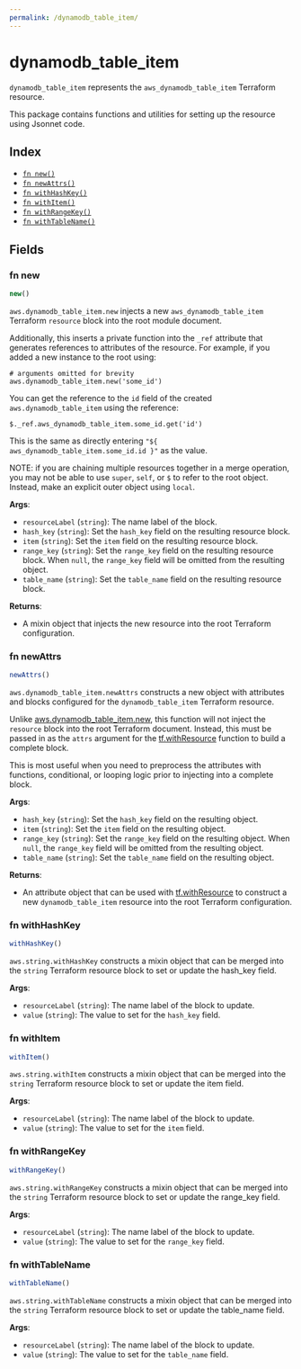 ```yaml
---
permalink: /dynamodb_table_item/
---
```


# dynamodb_table_item

`dynamodb_table_item` represents the `aws_dynamodb_table_item` Terraform resource.



This package contains functions and utilities for setting up the resource using Jsonnet code.


## Index

* [`fn new()`](#fn-new)
* [`fn newAttrs()`](#fn-newattrs)
* [`fn withHashKey()`](#fn-withhashkey)
* [`fn withItem()`](#fn-withitem)
* [`fn withRangeKey()`](#fn-withrangekey)
* [`fn withTableName()`](#fn-withtablename)

## Fields

### fn new

```ts
new()
```


`aws.dynamodb_table_item.new` injects a new `aws_dynamodb_table_item` Terraform `resource`
block into the root module document.

Additionally, this inserts a private function into the `_ref` attribute that generates references to attributes of the
resource. For example, if you added a new instance to the root using:

    # arguments omitted for brevity
    aws.dynamodb_table_item.new('some_id')

You can get the reference to the `id` field of the created `aws.dynamodb_table_item` using the reference:

    $._ref.aws_dynamodb_table_item.some_id.get('id')

This is the same as directly entering `"${ aws_dynamodb_table_item.some_id.id }"` as the value.

NOTE: if you are chaining multiple resources together in a merge operation, you may not be able to use `super`, `self`,
or `$` to refer to the root object. Instead, make an explicit outer object using `local`.

**Args**:
  - `resourceLabel` (`string`): The name label of the block.
  - `hash_key` (`string`): Set the `hash_key` field on the resulting resource block.
  - `item` (`string`): Set the `item` field on the resulting resource block.
  - `range_key` (`string`): Set the `range_key` field on the resulting resource block. When `null`, the `range_key` field will be omitted from the resulting object.
  - `table_name` (`string`): Set the `table_name` field on the resulting resource block.

**Returns**:
- A mixin object that injects the new resource into the root Terraform configuration.


### fn newAttrs

```ts
newAttrs()
```


`aws.dynamodb_table_item.newAttrs` constructs a new object with attributes and blocks configured for the `dynamodb_table_item`
Terraform resource.

Unlike [aws.dynamodb_table_item.new](#fn-new), this function will not inject the `resource`
block into the root Terraform document. Instead, this must be passed in as the `attrs` argument for the
[tf.withResource](https://github.com/tf-libsonnet/core/tree/main/docs#fn-withresource) function to build a complete block.

This is most useful when you need to preprocess the attributes with functions, conditional, or looping logic prior to
injecting into a complete block.

**Args**:
  - `hash_key` (`string`): Set the `hash_key` field on the resulting object.
  - `item` (`string`): Set the `item` field on the resulting object.
  - `range_key` (`string`): Set the `range_key` field on the resulting object. When `null`, the `range_key` field will be omitted from the resulting object.
  - `table_name` (`string`): Set the `table_name` field on the resulting object.

**Returns**:
  - An attribute object that can be used with [tf.withResource](https://github.com/tf-libsonnet/core/tree/main/docs#fn-withresource) to construct a new `dynamodb_table_item` resource into the root Terraform configuration.


### fn withHashKey

```ts
withHashKey()
```

`aws.string.withHashKey` constructs a mixin object that can be merged into the `string`
Terraform resource block to set or update the hash_key field.



**Args**:
  - `resourceLabel` (`string`): The name label of the block to update.
  - `value` (`string`): The value to set for the `hash_key` field.


### fn withItem

```ts
withItem()
```

`aws.string.withItem` constructs a mixin object that can be merged into the `string`
Terraform resource block to set or update the item field.



**Args**:
  - `resourceLabel` (`string`): The name label of the block to update.
  - `value` (`string`): The value to set for the `item` field.


### fn withRangeKey

```ts
withRangeKey()
```

`aws.string.withRangeKey` constructs a mixin object that can be merged into the `string`
Terraform resource block to set or update the range_key field.



**Args**:
  - `resourceLabel` (`string`): The name label of the block to update.
  - `value` (`string`): The value to set for the `range_key` field.


### fn withTableName

```ts
withTableName()
```

`aws.string.withTableName` constructs a mixin object that can be merged into the `string`
Terraform resource block to set or update the table_name field.



**Args**:
  - `resourceLabel` (`string`): The name label of the block to update.
  - `value` (`string`): The value to set for the `table_name` field.
